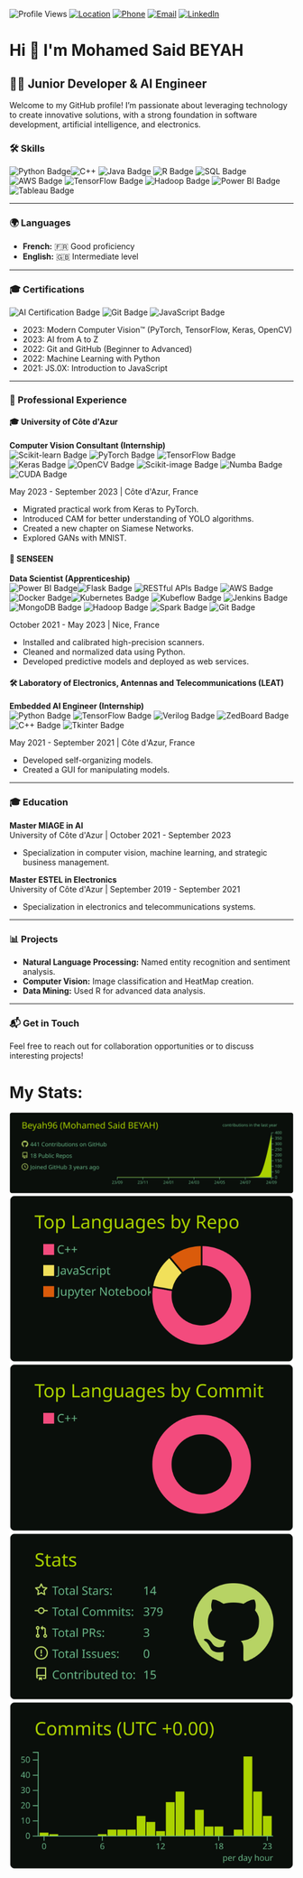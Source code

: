 
![Profile Views](https://komarev.com/ghpvc/?username=Beyah96&color=blue) [![Location](https://img.shields.io/badge/📍-Massy%2C%20France-blue)](https://www.google.com/maps/place/Massy,+France) [![Phone](https://img.shields.io/badge/📞+33%206%2046%2095%2093%2040-brightgreen)](tel:+33646959340) [![Email](https://img.shields.io/badge/✉️-bahsaid96@gmail.com-red)](mailto:bahsaid96@gmail.com) [![LinkedIn](https://img.shields.io/badge/🔗-LinkedIn-blue?logo=linkedin)](https://www.linkedin.com/in/mohamed-said-beyah)

# Hi 👋 I'm Mohamed Said BEYAH

## 🧑‍💻 Junior Developer & AI Engineer

Welcome to my GitHub profile! I’m passionate about leveraging technology to create innovative solutions, with a strong foundation in software development, artificial intelligence, and electronics.


### 🛠️ Skills

![Python Badge](https://img.shields.io/badge/Python-3776AB?style=flat&logo=python&logoColor=white)![C++](https://img.shields.io/badge/C++-00599C?style=flat&logo=cplusplus&logoColor=white)
 ![Java Badge](https://img.shields.io/badge/Java-007396?style=flat&logo=java&logoColor=white) ![R Badge](https://img.shields.io/badge/R-276DC3?style=flat&logo=r&logoColor=white) ![SQL Badge](https://img.shields.io/badge/SQL-4479A1?style=flat&logo=mysql&logoColor=white) ![AWS Badge](https://img.shields.io/badge/AWS-232F3E?style=flat&logo=amazonaws&logoColor=white) ![TensorFlow Badge](https://img.shields.io/badge/TensorFlow-E94E1B?style=flat&logo=tensorflow&logoColor=white) ![Hadoop Badge](https://img.shields.io/badge/Hadoop-66CCFF?style=flat&logo=apachehadoop&logoColor=black) ![Power BI Badge](https://img.shields.io/badge/Power%20BI-F25028?style=flat&logo=powerbi&logoColor=white) ![Tableau Badge](https://img.shields.io/badge/Tableau-E97627?style=flat&logo=tableau&logoColor=white)  

---

### 🌍 Languages

- **French:** 🇫🇷 Good proficiency
- **English:** 🇬🇧 Intermediate level

---

### 🎓 Certifications

![AI Certification Badge](https://img.shields.io/badge/AI-Certified-green?style=flat)  ![Git Badge](https://img.shields.io/badge/Git-FF7F7F?style=flat&logo=git&logoColor=white)  ![JavaScript Badge](https://img.shields.io/badge/JavaScript-F7DF1E?style=flat&logo=javascript&logoColor=black)  

- 2023: Modern Computer Vision™ (PyTorch, TensorFlow, Keras, OpenCV)
- 2023: AI from A to Z
- 2022: Git and GitHub (Beginner to Advanced)
- 2022: Machine Learning with Python
- 2021: JS.0X: Introduction to JavaScript

---

### 💼 Professional Experience

#### 🎓 University of Côte d'Azur  
**Computer Vision Consultant (Internship)**  
![Scikit-learn Badge](https://img.shields.io/badge/Scikit--learn-F7931E?style=flat&logo=scikitlearn&logoColor=white) ![PyTorch Badge](https://img.shields.io/badge/PyTorch-EE4C2C?style=flat&logo=pytorch&logoColor=white) ![TensorFlow Badge](https://img.shields.io/badge/TensorFlow-E94E1B?style=flat&logo=tensorflow&logoColor=white) ![Keras Badge](https://img.shields.io/badge/Keras-D00000?style=flat&logo=keras&logoColor=white) ![OpenCV Badge](https://img.shields.io/badge/OpenCV-5C3EE8?style=flat&logo=opencv&logoColor=white) ![Scikit-image Badge](https://img.shields.io/badge/Scikit--image-007ACC?style=flat&logo=scikit-image&logoColor=white) ![Numba Badge](https://img.shields.io/badge/Numba-00A3E0?style=flat&logo=numba&logoColor=white)  ![CUDA Badge](https://img.shields.io/badge/CUDA-76B900?style=flat&logo=nvidia&logoColor=white)

May 2023 - September 2023 | Côte d'Azur, France  
- Migrated practical work from Keras to PyTorch.
- Introduced CAM for better understanding of YOLO algorithms.
- Created a new chapter on Siamese Networks.
- Explored GANs with MNIST.



#### 🌱 SENSEEN  
**Data Scientist (Apprenticeship)**  
![Power BI Badge](https://img.shields.io/badge/Power%20BI-F25028?style=flat&logo=powerbi&logoColor=white)![Flask Badge](https://img.shields.io/badge/Flask-000000?style=flat&logo=flask&logoColor=white) ![RESTful APIs Badge](https://img.shields.io/badge/RESTful%20APIs-02569B?style=flat&logo=rest&logoColor=white) ![AWS Badge](https://img.shields.io/badge/AWS-232F3E?style=flat&logo=amazonaws&logoColor=white) ![Docker Badge](https://img.shields.io/badge/Docker-2496ED?style=flat&logo=docker&logoColor=white)![Kubernetes Badge](https://img.shields.io/badge/Kubernetes-326CE5?style=flat&logo=kubernetes&logoColor=white) ![Kubeflow Badge](https://img.shields.io/badge/Kubeflow-004880?style=flat&logo=kubeflow&logoColor=white) ![Jenkins Badge](https://img.shields.io/badge/Jenkins-D24939?style=flat&logo=jenkins&logoColor=white) ![MongoDB Badge](https://img.shields.io/badge/MongoDB-47A248?style=flat&logo=mongodb&logoColor=white) ![Hadoop Badge](https://img.shields.io/badge/Hadoop-66CCFF?style=flat&logo=apachehadoop&logoColor=black)  ![Spark Badge](https://img.shields.io/badge/Apache%20Spark-E25A1C?style=flat&logo=apachespark&logoColor=white)  ![Git Badge](https://img.shields.io/badge/Git-F05032?style=flat&logo=git&logoColor=white)

October 2021 - May 2023 | Nice, France  
- Installed and calibrated high-precision scanners.
- Cleaned and normalized data using Python.
- Developed predictive models and deployed as web services.

#### 🛠️ Laboratory of Electronics, Antennas and Telecommunications (LEAT)  
**Embedded AI Engineer (Internship)**  
![Python Badge](https://img.shields.io/badge/Python-3776AB?style=flat&logo=python&logoColor=white) ![TensorFlow Badge](https://img.shields.io/badge/TensorFlow-E94E1B?style=flat&logo=tensorflow&logoColor=white)  ![Verilog Badge](https://img.shields.io/badge/Verilog-2C2255?style=flat&logo=verilog&logoColor=white) ![ZedBoard Badge](https://img.shields.io/badge/ZedBoard-007ACC?style=flat&logo=xilinx&logoColor=white) ![C++ Badge](https://img.shields.io/badge/C++-00599C?style=flat&logo=cplusplus&logoColor=white)  ![Tkinter Badge](https://img.shields.io/badge/Tkinter-FFD43B?style=flat&logo=python&logoColor=white)

May 2021 - September 2021 | Côte d'Azur, France  
- Developed self-organizing models.
- Created a GUI for manipulating models.

---

### 🎓 Education

**Master MIAGE in AI**  
University of Côte d'Azur | October 2021 - September 2023  
- Specialization in computer vision, machine learning, and strategic business management.

**Master ESTEL in Electronics**  
University of Côte d'Azur | September 2019 - September 2021  
- Specialization in electronics and telecommunications systems.

---

### 📊 Projects

- **Natural Language Processing:** Named entity recognition and sentiment analysis.
- **Computer Vision:** Image classification and HeatMap creation.
- **Data Mining:** Used R for advanced data analysis.

---

### 📬 Get in Touch

Feel free to reach out for collaboration opportunities or to discuss interesting projects!

# My Stats:
[![](https://raw.githubusercontent.com/Beyah96/Beyah96/master/profile-summary-card-output/merko/0-profile-details.svg)](https://github.com/vn7n24fzkq/github-profile-summary-cards)
[![](https://raw.githubusercontent.com/Beyah96/Beyah96/master/profile-summary-card-output/merko/1-repos-per-language.svg)](https://github.com/vn7n24fzkq/github-profile-summary-cards) [![](https://raw.githubusercontent.com/Beyah96/Beyah96/master/profile-summary-card-output/merko/2-most-commit-language.svg)](https://github.com/vn7n24fzkq/github-profile-summary-cards)
[![](https://raw.githubusercontent.com/Beyah96/Beyah96/master/profile-summary-card-output/merko/3-stats.svg)](https://github.com/vn7n24fzkq/github-profile-summary-cards) [![](https://raw.githubusercontent.com/Beyah96/Beyah96/master/profile-summary-card-output/merko/4-productive-time.svg)](https://github.com/vn7n24fzkq/github-profile-summary-cards)
